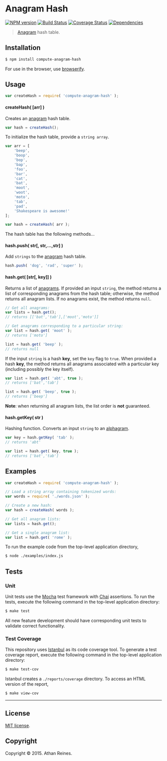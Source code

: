 Anagram Hash
===
[![NPM version][npm-image]][npm-url] [![Build Status][travis-image]][travis-url] [![Coverage Status][coveralls-image]][coveralls-url] [![Dependencies][dependencies-image]][dependencies-url]

> [Anagram](http://en.wikipedia.org/wiki/Anagram) hash table.


## Installation

``` bash
$ npm install compute-anagram-hash
```

For use in the browser, use [browserify](https://github.com/substack/node-browserify).


## Usage

``` javascript
var createHash = require( 'compute-anagram-hash' );
```

#### createHash( [arr] )

Creates an [anagram](http://en.wikipedia.org/wiki/Anagram) hash table.

``` javascript
var hash = createHash();
```

To initialize the hash table, provide a `string array`.

``` javascript
var arr = [
	'beep',
	'boop',
	'bop',
	'bap',
	'foo',
	'bar',
	'cat',
	'bat',
	'moot',
	'woot',
	'moto',
	'tab',
	'pad',
	'Shakespeare is awesome!'
];

var hash = createHash( arr );
```

The hash table has the following methods...



#### hash.push( str[, str,...,str] )

Add `strings` to the [anagram](http://en.wikipedia.org/wiki/Anagram) hash table.

``` javascript
hash.push( 'dog', 'rad', 'super' );
```


#### hash.get( [str[, key]] )

Returns a list of [anagrams](http://en.wikipedia.org/wiki/Anagram). If provided an input `string`, the method returns a list of corresponding anagrams from the hash table; otherwise, the method returns all anagram lists. If no anagrams exist, the method returns `null`.

``` javascript
// Get all anagrams:
var lists = hash.get();
// returns [['bat','tab'],['moot','moto']]

// Get anagrams corresponding to a particular string:
var list = hash.get( 'moot' );
// returns ['moto']

list = hash.get( 'beep' );
// returns null
```

If the input `string` is a hash __key__, set the `key` flag to `true`. When provided a hash __key__, the method returns all anagrams associated with a particular key (including possibly the key itself).

``` javascript
var list = hash.get( 'abt', true );
// returns ['bat','tab']

list = hash.get( 'beep', true );
// returns ['beep']
```

__Note__: when returning all anagram lists, the list order is __not__ guaranteed. 



#### hash.getKey( str )

Hashing function. Converts an input `string` to an [alphagram](http://en.wikipedia.org/wiki/Alphagram).

``` javascript
var key = hash.getKey( 'tab' );
// returns 'abt'

var list = hash.get( key, true );
// returns ['bat','tab']
```



## Examples

``` javascript
var createHash = require( 'compute-anagram-hash' );

// Load a string array containing tokenized words:
var words = require( './words.json' );

// Create a new hash:
var hash = createHash( words );

// Get all anagram lists:
var lists = hash.get();

// Get a single anagram list:
var list = hash.get( 'rome' );
```

To run the example code from the top-level application directory,

``` bash
$ node ./examples/index.js
```


## Tests

### Unit

Unit tests use the [Mocha](http://mochajs.org/) test framework with [Chai](http://chaijs.com) assertions. To run the tests, execute the following command in the top-level application directory:

``` bash
$ make test
```

All new feature development should have corresponding unit tests to validate correct functionality.


### Test Coverage

This repository uses [Istanbul](https://github.com/gotwarlost/istanbul) as its code coverage tool. To generate a test coverage report, execute the following command in the top-level application directory:

``` bash
$ make test-cov
```

Istanbul creates a `./reports/coverage` directory. To access an HTML version of the report,

``` bash
$ make view-cov
```


---
## License

[MIT license](http://opensource.org/licenses/MIT). 


## Copyright

Copyright &copy; 2015. Athan Reines.


[npm-image]: http://img.shields.io/npm/v/compute-anagram-hash.svg
[npm-url]: https://npmjs.org/package/compute-anagram-hash

[travis-image]: http://img.shields.io/travis/compute-io/anagram-hash/master.svg
[travis-url]: https://travis-ci.org/compute-io/anagram-hash

[coveralls-image]: https://img.shields.io/coveralls/compute-io/anagram-hash/master.svg
[coveralls-url]: https://coveralls.io/r/compute-io/anagram-hash?branch=master

[dependencies-image]: http://img.shields.io/david/compute-io/anagram-hash.svg
[dependencies-url]: https://david-dm.org/compute-io/anagram-hash

[dev-dependencies-image]: http://img.shields.io/david/dev/compute-io/anagram-hash.svg
[dev-dependencies-url]: https://david-dm.org/dev/compute-io/anagram-hash

[github-issues-image]: http://img.shields.io/github/issues/compute-io/anagram-hash.svg
[github-issues-url]: https://github.com/compute-io/anagram-hash/issues
